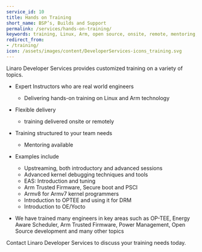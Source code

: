 ```yaml
---
service_id: 10
title: Hands on Training
short_name: BSP’s, Builds and Support
permalink: /services/hands-on-training/
keywords: training, Linux, Arm, open source, onsite, remote, mentoring, tailored to needs
redirect_from:
- /training/
icon: /assets/images/content/DeveloperServices-icons_training.svg
---
```

Linaro Developer Services provides customized training on a variety of topics.

- Expert Instructors who are real world engineers
    - Delivering hands-on training on Linux and Arm technology

- Flexible delivery
    - training delivered onsite or remotely

- Training structured to your team needs
    - Mentoring available

- Examples include
    - Upstreaming, both introductory and advanced sessions
    - Advanced kernel debugging techniques and tools
    - EAS: Introduction and tuning
    - Arm Trusted Firmware, Secure boot and PSCI
    - Armv8 for Armv7 kernel programmers
    - Introduction to OPTEE and using it for DRM
    - Introduction to OE/Yocto

- We have trained many engineers in key areas such as OP-TEE, Energy Aware Scheduler, Arm Trusted Firmware, Power Management, Open Source development and many other topics

Contact Linaro Developer Services to discuss your training needs today.
